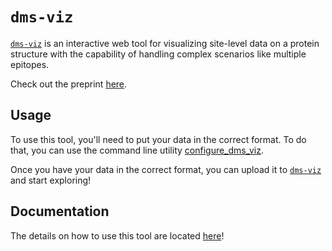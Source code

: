 # `dms-viz`

[`dms-viz`](https://dms-viz.github.io/) is an interactive web tool for visualizing site-level data on a protein structure with the capability of handling complex scenarios like multiple epitopes.

Check out the preprint [here](https://www.biorxiv.org/content/10.1101/2023.10.29.564578v1).

## Usage

To use this tool, you'll need to put your data in the correct format. To do that, you can use the command line utility [configure_dms_viz](https://github.com/dms-viz/configure_dms_viz).

Once you have your data in the correct format, you can upload it to [`dms-viz`](https://dms-viz.github.io/) and start exploring!

## Documentation

The details on how to use this tool are located [here](https://dms-viz.github.io/dms-viz-docs/)!
